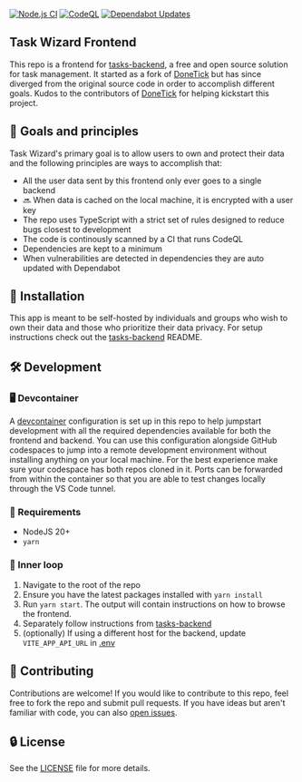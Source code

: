 [![Node.js CI](https://github.com/dkhalife/tasks-frontend/actions/workflows/ci.yml/badge.svg)](https://github.com/dkhalife/tasks-frontend/actions/workflows/ci.yml) [![CodeQL](https://github.com/dkhalife/tasks-frontend/actions/workflows/github-code-scanning/codeql/badge.svg)](https://github.com/dkhalife/tasks-frontend/actions/workflows/github-code-scanning/codeql) 
[![Dependabot Updates](https://github.com/dkhalife/tasks-frontend/actions/workflows/dependabot/dependabot-updates/badge.svg)](https://github.com/dkhalife/tasks-frontend/actions/workflows/dependabot/dependabot-updates)

## Task Wizard Frontend

This repo is a frontend for [tasks-backend](https://github.com/dkhalife/tasks-backend), a free and open source solution for task management. It started as a fork of [DoneTick](https://github.com/donetick/frontend) but has since diverged from the original source code in order to accomplish different goals. Kudos to the contributors of [DoneTick](https://github.com/donetick/frontend) for helping kickstart this project.

## 🎯 Goals and principles

Task Wizard's primary goal is to allow users to own and protect their data and the following principles are ways to accomplish that:

* All the user data sent by this frontend only ever goes to a single backend
* 🔜 When data is cached on the local machine, it is encrypted with a user key
* The repo uses TypeScript with a strict set of rules designed to reduce bugs closest to development
* The code is continously scanned by a CI that runs CodeQL
* Dependencies are kept to a minimum
* When vulnerabilities are detected in dependencies they are auto updated with Dependabot

## 🚀 Installation

This app is meant to be self-hosted by individuals and groups who wish to own their data and those who prioritize their data privacy. For setup instructions check out the [tasks-backend](https://github.com/dkhalife/tasks-backend) README.

## 🛠️ Development

### 🖥️ Devcontainer

A [devcontainer](./.devcontainer/devcontainer.json) configuration is set up in this repo to help jumpstart development with all the required dependencies available for both the frontend and backend. You can use this configuration alongside
GitHub codespaces to jump into a remote development environment without installing anything on your local machine. For the best experience make sure your codespace has both repos cloned in it. Ports can be forwarded from within the container so that you are able to test changes locally through the VS Code tunnel.

### 📃 Requirements

* NodeJS 20+
* `yarn`

### 🔁 Inner loop

1. Navigate to the root of the repo
1. Ensure you have the latest packages installed with `yarn install`
1. Run `yarn start`. The output will contain instructions on how to browse the frontend.
1. Separately follow instructions from [tasks-backend](https://github.com/dkhalife/tasks-backend)
1. (optionally) If using a different host for the backend, update `VITE_APP_API_URL` in [.env](./.env)

## 🤝 Contributing

Contributions are welcome! If you would like to contribute to this repo, feel free to fork the repo and submit pull requests.
If you have ideas but aren't familiar with code, you can also [open issues](https://github.com/dkhalife/tasks-frontend/issues).

## 🔒 License

See the [LICENSE](LICENSE) file for more details.
